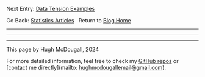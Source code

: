 Next Entry: [Data Tension Examples](.\..\02_suspiciousness\page.html)  
  
  
Go Back: [Statistics Articles](.\..\page.html)	&nbsp;	Return to [Blog Home](.\..\..\bloghome.html)  
  
---------------------------------------------------------------------------  
  
---------  
  
  
  
---------  
  
This page by Hugh McDougall, 2024  
  
  
  
For more detailed information, feel free to check my [GitHub repos](https://github.com/HughMcDougall/) or [contact me directly](mailto: hughmcdougallemail@gmail.com).  
  
